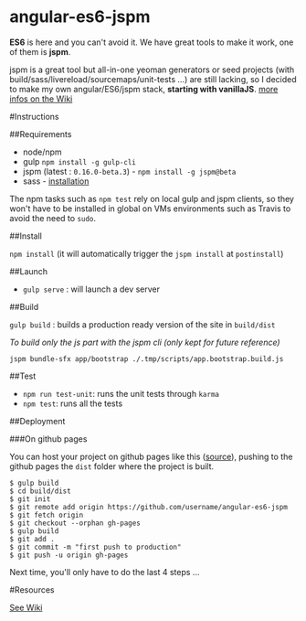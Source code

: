 angular-es6-jspm
================

**ES6** is here and you can't avoid it. We have great tools to make it work, one of them is **jspm**.

jspm is a great tool but all-in-one yeoman generators or seed projects (with build/sass/livereload/sourcemaps/unit-tests ...) are still lacking, so I decided to make my own angular/ES6/jspm stack, **starting with vanillaJS**. [more infos on the Wiki](https://github.com/topheman/angular-es6-jspm/wiki)

#Instructions

##Requirements

* node/npm
* gulp `npm install -g gulp-cli`
* jspm (latest : `0.16.0-beta.3`) - `npm install -g jspm@beta`
* sass - [installation](http://sass-lang.com/install)

The npm tasks such as `npm test` rely on local gulp and jspm clients, so they won't have to be installed in global on VMs environments such as Travis to avoid the need to `sudo`.

##Install

`npm install` (it will automatically trigger the `jspm install` at `postinstall`)

##Launch

* `gulp serve` : will launch a dev server

##Build

`gulp build` : builds a production ready version of the site in `build/dist`

*To build only the js part with the jspm cli (only kept for future reference)*

`jspm bundle-sfx app/bootstrap ./.tmp/scripts/app.bootstrap.build.js`

##Test

* `npm run test-unit`: runs the unit tests through `karma`
* `npm test`: runs all the tests

##Deployment

###On github pages

You can host your project on github pages like this ([source](https://help.github.com/articles/creating-project-pages-manually/)), pushing to the github pages the `dist` folder where the project is built.

```shell
$ gulp build
$ cd build/dist
$ git init
$ git remote add origin https://github.com/username/angular-es6-jspm
$ git fetch origin
$ git checkout --orphan gh-pages
$ gulp build
$ git add .
$ git commit -m "first push to production"
$ git push -u origin gh-pages
```

Next time, you'll only have to do the last 4 steps ...

#Resources

[See Wiki](https://github.com/topheman/angular-es6-jspm/wiki/Resources)
